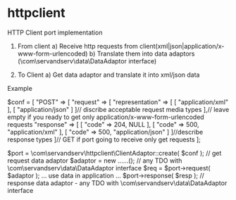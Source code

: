 # httpclient
HTTP Client port implementation
1. From client
a) Receive http requests from client(xml|json|application/x-www-form-urlencoded)
b) Translate them into data adaptors (\com\servandserv\data\DataAdaptor interface)

2. To Client
a) Get data adaptor and translate it into xml/json data

Example

$conf = [
    "POST" => [
        "request" => [
            "representation" => [
                [ "application/xml" ],
                [ "application/json" ]
            ]// discribe acceptable request media types
        ],// leave empty if you ready to get only application/x-www-form-urlencoded requests
        "response" => [
            [ "code" => 204, NULL ],
            [ "code" => 500, "application/xml" ],
            [ "code" => 500, "application/json" ]
        ]//describe response types
    ]// GET if port going to receive only get requests
];

$port = \com\servandserv\httpclient\ClientAdaptor::create( $conf );
// get request data adaptor
$adaptor = new ......(); // any TDO with \com\servandserv\data\DataAdaptor interface
$req = $port->request( $adaptor );
...
use data in application
...
$port->response( $resp ); // response data adaptor - any TDO with \com\servandserv\data\DataAdaptor interface

